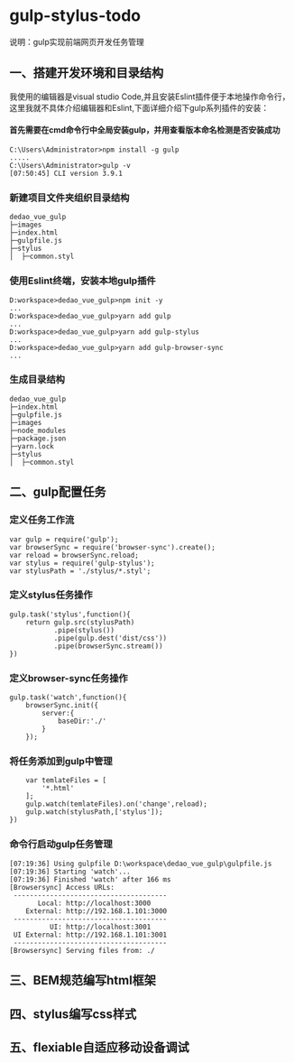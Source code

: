 # gulp-stylus-todo
说明：gulp实现前端网页开发任务管理
## 一、搭建开发环境和目录结构
我使用的编辑器是visual studio Code,并且安装Eslint插件便于本地操作命令行，这里我就不具体介绍编辑器和Eslint,下面详细介绍下gulp系列插件的安装：
#### 首先需要在cmd命令行中全局安装gulp，并用查看版本命名检测是否安装成功
```
C:\Users\Administrator>npm install -g gulp
.....
C:\Users\Administrator>gulp -v
[07:50:45] CLI version 3.9.1
```
### 新建项目文件夹组织目录结构
```
dedao_vue_gulp
├─images
├─index.html
├─gulpfile.js
├─stylus
│  ├─common.styl
```
### 使用Eslint终端，安装本地gulp插件
```
D:workspace>dedao_vue_gulp>npm init -y
...
D:workspace>dedao_vue_gulp>yarn add gulp
...
D:workspace>dedao_vue_gulp>yarn add gulp-stylus
...
D:workspace>dedao_vue_gulp>yarn add gulp-browser-sync
...
```
### 生成目录结构
```
dedao_vue_gulp
├─index.html
├─gulpfile.js
├─images
├─node_modules
├─package.json
├─yarn.lock
├─stylus
│  ├─common.styl
```
## 二、gulp配置任务
### 定义任务工作流
 ```
var gulp = require('gulp');
var browserSync = require('browser-sync').create();
var reload = browserSync.reload;
var stylus = require('gulp-stylus');
var stylusPath = './stylus/*.styl';
```
### 定义stylus任务操作
```
gulp.task('stylus',function(){
    return gulp.src(stylusPath)
           .pipe(stylus())
           .pipe(gulp.dest('dist/css'))
           .pipe(browserSync.stream())
})
```
### 定义browser-sync任务操作
```
gulp.task('watch',function(){
    browserSync.init({
        server:{
            baseDir:'./'
        }
    });
```
### 将任务添加到gulp中管理
```
    var temlateFiles = [
        '*.html'
    ];
    gulp.watch(temlateFiles).on('change',reload);
    gulp.watch(stylusPath,['stylus']);
})
```
### 命令行启动gulp任务管理
```
[07:19:36] Using gulpfile D:\workspace\dedao_vue_gulp\gulpfile.js
[07:19:36] Starting 'watch'...
[07:19:36] Finished 'watch' after 166 ms
[Browsersync] Access URLs:
 --------------------------------------
       Local: http://localhost:3000
    External: http://192.168.1.101:3000
 --------------------------------------
          UI: http://localhost:3001
 UI External: http://192.168.1.101:3001
 --------------------------------------
[Browsersync] Serving files from: ./
```
## 三、BEM规范编写html框架

## 四、stylus编写css样式

## 五、flexiable自适应移动设备调试

